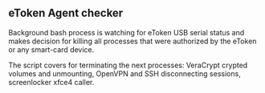 ## eToken Agent checker

Background bash process is watching for eToken USB serial status and makes decision for killing all processes that were authorized by the eToken or any smart-card device.

The script covers for terminating the next processes: VeraCrypt crypted volumes and unmounting, OpenVPN and SSH disconnecting sessions, screenlocker xfce4 caller.
